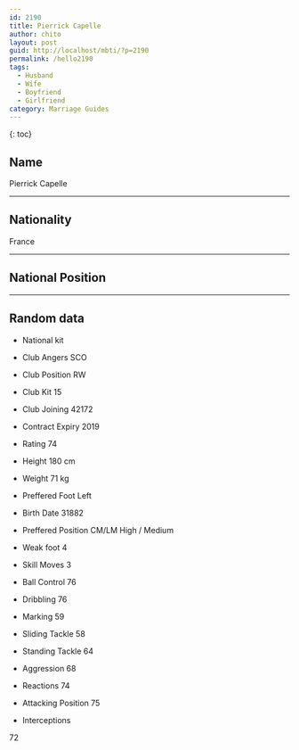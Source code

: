 ```yaml
---
id: 2190
title: Pierrick Capelle
author: chito
layout: post
guid: http://localhost/mbti/?p=2190
permalink: /hello2190
tags:
  - Husband
  - Wife
  - Boyfriend
  - Girlfriend
category: Marriage Guides
---
```



{: toc}


## Name  
Pierrick Capelle 

* * *

## Nationality  
France 

* * *

## National Position 

* * *

## Random data 

  * National kit 
  * Club 
Angers SCO 

  * Club Position 
RW 

  * Club Kit 
15 

  * Club Joining 
42172 

  * Contract Expiry 
2019 

  * Rating 
74 

  * Height 
180 cm 

  * Weight 
71 kg 

  * Preffered Foot 
Left 

  * Birth Date 
31882 

  * Preffered Position 
CM/LM High / Medium 

  * Weak foot 
4 

  * Skill Moves 
3 

  * Ball Control 
76 

  * Dribbling 
76 

  * Marking 
59 

  * Sliding Tackle 
58 

  * Standing Tackle 
64 

  * Aggression 
68 

  * Reactions 
74 

  * Attacking Position 
75 

  * Interceptions 

72</ul>
